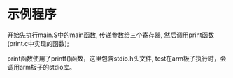 示例程序
===========

开始先执行main.S中的main函数, 传递参数给三个寄存器, 然后调用print函数(print.c中实现的函数);

print函数使用了printf()函数，这里包含stdio.h头文件, test在arm板子执行时，会调用arm板子的stdio库。
